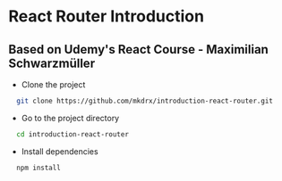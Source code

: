 # React Router Introduction

## Based on Udemy's React Course - Maximilian Schwarzmüller

- Clone the project

```bash
  git clone https://github.com/mkdrx/introduction-react-router.git
```

- Go to the project directory

```bash
  cd introduction-react-router
```

- Install dependencies

```bash
  npm install
```
